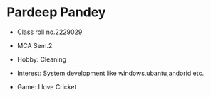 # Pardeep Pandey

* Class roll no.2229029 

* MCA Sem.2

* Hobby: Cleaning

* Interest: System development like windows,ubantu,andorid etc.

* Game: I love Cricket
